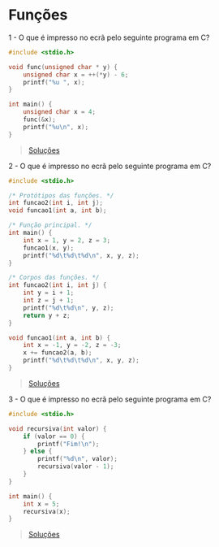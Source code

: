 # Funções

1 - O que é impresso no ecrã pelo seguinte programa em C?

```c
#include <stdio.h>

void func(unsigned char * y) {
    unsigned char x = ++(*y) - 6;
    printf("%u ", x);
}

int main() {
    unsigned char x = 4;
    func(&x);    
    printf("%u\n", x);
}
```

> [Soluções](../solucoes/07_funcoes/01.md)

2 - O que é impresso no ecrã pelo seguinte programa em C?

```c
#include <stdio.h>

/* Protótipos das funções. */
int funcao2(int i, int j);
void funcao1(int a, int b);

/* Função principal. */
int main() {
    int x = 1, y = 2, z = 3;
    funcao1(x, y);    
    printf("%d\t%d\t%d\n", x, y, z);
}

/* Corpos das funções. */
int funcao2(int i, int j) {
    int y = i + 1;
    int z = j + 1;
    printf("%d\t%d\n", y, z);
    return y + z;
}

void funcao1(int a, int b) {
    int x = -1, y = -2, z = -3;
    x += funcao2(a, b);
    printf("%d\t%d\t%d\n", x, y, z);
}
```

> [Soluções](../solucoes/07_funcoes/02.md)

3 - O que é impresso no ecrã pelo seguinte programa em C?

```c
#include <stdio.h>

void recursiva(int valor) {
    if (valor == 0) {
        printf("Fim!\n");
    } else {
    	printf("%d\n", valor);
        recursiva(valor - 1);
    }
}

int main() {
    int x = 5;
    recursiva(x);
}
```

> [Soluções](../solucoes/07_funcoes/03.md)
